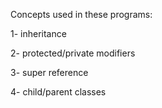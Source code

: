 Concepts used in these programs:

1- inheritance

2- protected/private modifiers

3- super reference

4- child/parent classes
